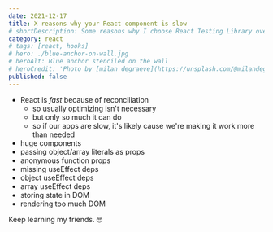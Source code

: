```yaml
---
date: 2021-12-17
title: X reasons why your React component is slow
# shortDescription: Some reasons why I choose React Testing Library over Enzyme for testing React components
category: react
# tags: [react, hooks]
# hero: ./blue-anchor-on-wall.jpg
# heroAlt: Blue anchor stenciled on the wall
# heroCredit: 'Photo by [milan degraeve](https://unsplash.com/@milandegraeve)'
published: false
---
```


- React is _fast_ because of reconciliation
  - so usually optimizing isn't necessary
  - but only so much it can do
  - so if our apps are slow, it's likely cause we're making it work more than needed
- huge components
- passing object/array literals as props
- anonymous function props
- missing useEffect deps
- object useEffect deps
- array useEffect deps
- storing state in DOM
- rendering too much DOM

Keep learning my friends. 🤓
